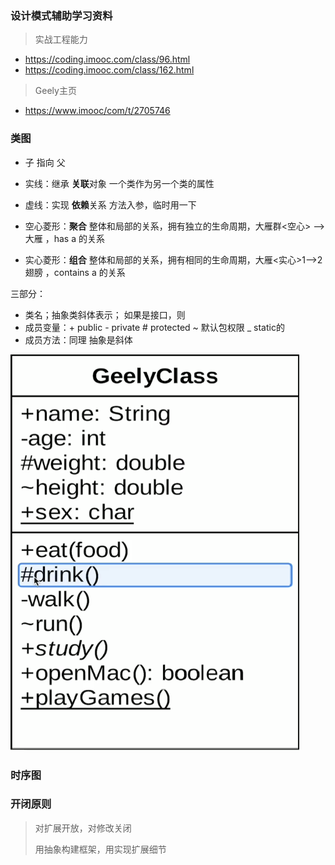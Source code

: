 ### 设计模式辅助学习资料

> 实战工程能力

- https://coding.imooc.com/class/96.html
- https://coding.imooc.com/class/162.html

> Geely主页

- https://www.imooc/com/t/2705746





### 类图

- 子 指向 父

- 实线：继承   **关联**对象   一个类作为另一个类的属性

- 虚线：实现   **依赖**关系   方法入参，临时用一下    
- 空心菱形：**聚合**   整体和局部的关系，拥有独立的生命周期，大雁群<空心> --> 大雁 ，has a 的关系
- 实心菱形：**组合**   整体和局部的关系，拥有相同的生命周期，大雁<实心>1-->2 翅膀 ，contains a 的关系

三部分：

- 类名；抽象类斜体表示；  如果是接口，则<interface>
- 成员变量：+ public - private # protected ~ 默认包权限 _ static的
- 成员方法：同理  抽象是斜体

![](./image/1.png)

### 时序图





### 开闭原则

> 对扩展开放，对修改关闭
>
> 用抽象构建框架，用实现扩展细节

